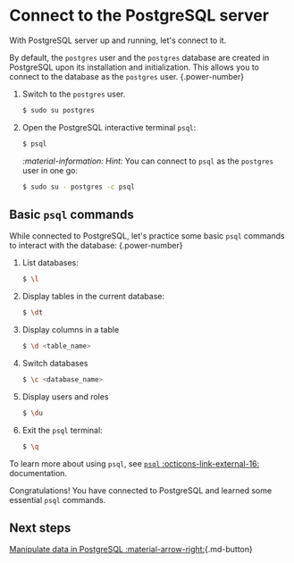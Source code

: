 # Connect to the PostgreSQL server

With PostgreSQL server up and running, let's connect to it.

By default, the `postgres` user and the `postgres` database are created in PostgreSQL upon its installation and initialization. This allows you to connect to the database as the `postgres` user.
{.power-number}

1. Switch to the `postgres` user.

    ```{.bash data-prompt="$"}
    $ sudo su postgres
    ```

2. Open the PostgreSQL interactive terminal `psql`:

    ```{.bash data-prompt="$"}
    $ psql
    ```

    <i info>:material-information: Hint:</i> You can connect to `psql` as the `postgres` user in one go: 
    
    ```{.bash data-prompt="$"}
    $ sudo su - postgres -c psql
    ```


## Basic `psql` commands

While connected to PostgreSQL, let's practice some basic `psql` commands to interact with the database:
{.power-number}

1. List databases:

    ```{.bash data-prompt="$"}
    $ \l
    ```

2. Display tables in the current database:

    ```{.bash data-prompt="$"}
    $ \dt
    ```

3. Display columns in a table

    ```{.bash data-prompt="$"}
    $ \d <table_name>
    ```

4. Switch databases

    ```{.bash data-prompt="$"}
    $ \c <database_name>
    ```

5. Display users and roles

    ```{.bash data-prompt="$"}
    $ \du
    ```

6. Exit the `psql` terminal:

    ```{.bash data-prompt="$"}
    $ \q
    ```

To learn more about using `psql`, see [`psql` :octicons-link-external-16:](https://www.postgresql.org/docs/current/app-psql.html) documentation.

Congratulations! You have connected to PostgreSQL and learned some essential `psql` commands. 

## Next steps

[Manipulate data in PostgreSQL :material-arrow-right:](crud.md){.md-button}